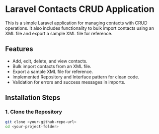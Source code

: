 # Laravel Contacts CRUD Application  

This is a simple Laravel application for managing contacts with CRUD operations. It also includes functionality to bulk import contacts using an XML file and export a sample XML file for reference.  

## Features  
- Add, edit, delete, and view contacts.  
- Bulk import contacts from an XML file.  
- Export a sample XML file for reference.  
- Implemented Repository and Interface pattern for clean code.  
- Validation for errors and success messages in imports.  

## Installation Steps  

### 1. Clone the Repository  
```bash
git clone <your-github-repo-url>
cd <your-project-folder>
